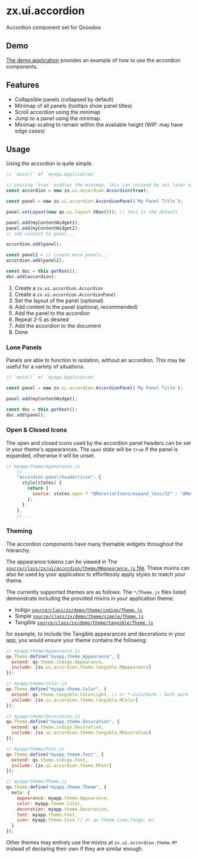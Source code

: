 # zx.ui.accordion

Accordion component set for Qooxdoo

## Demo

[The demo application](https://zenesisuk.github.io/zx.ui.accordion.zenesisuk.github.io/) provides an
example of how to use the accordion components.

## Features

- Collapsible panels (collapsed by default)
- Minimap of all panels (tooltips show panel titles)
- Scroll accordion using the minimap
- Jump to a panel using the minimap
- Minimap scaling to remain within the available height (WIP: may have edge cases)

## Usage

Using the accordion is quite simple.

```js
// `main()` of `myapp.Application`

// passing `true` enables the minimap, this can instead be set later with `accordion.setMinimap(<boolean>)`
const accordion = new zx.ui.accordion.Accordion(true);

const panel = new zx.ui.accordion.AccordionPanel(`My Panel Title`);

panel.setLayout(new qx.ui.layout.VBox(0)); // this is the default

panel.add(myContentWidget1);
panel.add(myContentWidget2);
// add content to panel...

accordion.add(panel);

const panel2 = // create more panels...
accordion.add(panel2);

const doc = this.getRoot();
doc.add(accordion);
```

1. Create a `zx.ui.accordion.Accordion`
2. Create a `zx.ui.accordion.AccordionPanel`
3. Set the layout of the panel (optional)
4. Add content to the panel (optional, recommended)
5. Add the panel to the accordion
6. Repeat 2-5 as desired
7. Add the accordion to the document
8. Done

### Lone Panels

Panels are able to function in isolation, without an accordion. This may be
useful for a variety of situations.

```js
// `main()` of `myapp.Application`

const panel = new zx.ui.accordion.AccordionPanel(`My Panel Title`);

panel.add(myContentWidget);

const doc = this.getRoot();
doc.add(panel);
```

### Open & Closed Icons

The open and closed icons used by the accordion panel headers can be set in your
theme's appearances. The `open` state will be `true` if the panel is expanded,
otherwise it will be unset.

```js
// myapp/theme/Appearance.js
    // ...
    "accordion-panel/header/icon": {
      style(states) {
        return {
          source: states.open ? "@MaterialIcons/expand_less/32" : "@MaterialIcons/expand_more/32"
        };
      }
    },
    // ...
```

### Theming

The accordion components have many themable widgets throughout the hierarchy.

The appearance tokens can be viewed in The [`source/class/zx/ui/accordion/theme/MAppearance.js` file](source/class/zx/ui/accordion/theme/MAppearance.js).
These mixins can also be used by your application to effortlessly apply
styles to match your theme.

The currently supported themes are as follows. The `*/Theme.js` files listed
demonstrate including the provided mixins in your application theme.

- Indigo [`source/class/zx/demo/theme/indigo/Theme.js`](source/class/zx/demo/theme/indigo/Theme.js)
- Simple [`source/class/zx/demo/theme/simple/Theme.js`](source/class/zx/demo/theme/simple/Theme.js)
- Tangible [`source/class/zx/demo/theme/tangible/Theme.js`](source/class/zx/demo/theme/tangible/Theme.js)

for example, to include the Tangible appearances and decorations in your app,
you would ensure your theme contains the following:

```js
// myapp/theme/Appearance.js
qx.Theme.define("myapp.theme.Appearance", {
  extend: qx.theme.indigo.Appearance,
  include: [zx.ui.accordion.theme.tangible.MAppearance]
});

// myapp/theme/Color.js
qx.Theme.define("myapp.theme.Color", {
  extend: qx.theme.tangible.ColorLight, // or *.ColorDark - both work
  include: [zx.ui.accordion.theme.tangible.MColor]
});

// myapp/theme/Decoration.js
qx.Theme.define("myapp.theme.Decoration", {
  extend: qx.theme.indigo.Decoration,
  include: [zx.ui.accordion.theme.tangible.MDecoration]
});

// myapp/theme/Font.js
qx.Theme.define("myapp.theme.Font", {
  extend: qx.theme.indigo.Font,
  include: [zx.ui.accordion.theme.MFont]
});

// myapp/theme/Theme.js
qx.Theme.define("myapp.theme.Theme", {
  meta: {
    appearance: myapp.theme.Appearance,
    color: myapp.theme.Color,
    decoration: myapp.theme.Decoration,
    font: myapp.theme.Font,
    icon: myapp.theme.Icon // or qx.theme.icon.Tango, &c.
  }
});
```

Other themes may entirely use the mixins at `zx.ui.accordion.theme.M*` instead
of declaring their own if they are similar enough.
